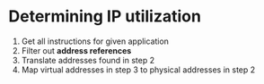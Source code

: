 # Determining IP utilization
1. Get all instructions for given application
2. Filter out **address references**
3. Translate addresses found in step 2
4. Map virtual addresses in step 3 to physical addresses in step 2

